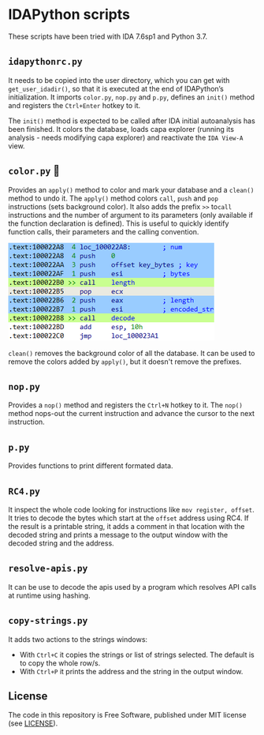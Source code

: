 # IDAPython scripts

These scripts have been tried with IDA 7.6sp1 and Python 3.7.

## `idapythonrc.py`

It needs to be copied into the user directory, which you can get with `get_user_idadir()`, so that it is executed at the end of IDAPython’s initialization.
It imports `color.py`, `nop.py` and `p.py`, defines an `init()` method and registers the `Ctrl+Enter` hotkey to it.

The `init()` method is expected to be called after IDA initial autoanalysis has been finished.
It colors the database, loads capa explorer (running its analysis - needs modifying capa explorer) and reactivate the `IDA View-A` view.


## `color.py` :art:

Provides an `apply()` method to color and mark your database and a `clean()` method to undo it.
The `apply()` method colors `call`, `push` and `pop` instructions (sets background color).
It also adds the prefix `>>` to`call` instructions and the number of argument to its parameters (only available if the function declaration is defined).
This is useful to quickly identify function calls, their parameters and the calling convention.

![colored database](doc/color.png)

`clean()` removes the background color of all the database.
It can be used to remove the colors added by `apply()`, but it doesn't remove the prefixes.


## `nop.py`
Provides a `nop()` method and registers the `Ctrl+N` hotkey to it.
The `nop()` method nops-out the current instruction and advance the cursor to the next instruction.


## `p.py`

Provides functions to print different formated data.


## `RC4.py`

It inspect the whole code looking for instructions like `mov register, offset`.
It tries to decode the bytes which start at the `offset` address using RC4.
If the result is a printable string, it adds a comment in that location with the decoded string and prints a message to the output window with the decoded string and the address.


## `resolve-apis.py`

It can be use to decode the apis used by a program which resolves API calls at runtime using hashing.


## `copy-strings.py`

It adds two actions to the strings windows:
- With `Ctrl+C` it copies the strings or list of strings selected.
  The default is to copy the whole row/s.
- With `Ctrl+P` it prints the address and the string in the output window.


## License

The code in this repository is Free Software, published under MIT license (see [LICENSE](LICENSE)).
